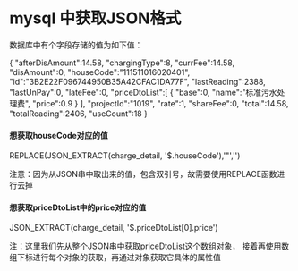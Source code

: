 # mysql 中获取JSON格式
数据库中有个字段存储的值为如下值：

{
"afterDisAmount":14.58,
"chargingType":8,
"currFee":14.58,
"disAmount":0,
"houseCode":"111511016020401",
"id":"3B2E22F096744950B35A42CFAC1DA77F",
"lastReading":2388,
"lastUnPay":0,
"lateFee":0,
"priceDtoList":[
{
"base":0,
"name":"标准污水处理费",
"price":0.9
}
],
"projectId":"1019",
"rate":1,
"shareFee":0,
"total":14.58,
"totalReading":2406,
"useCount":18
}

####  想获取houseCode对应的值

REPLACE(JSON_EXTRACT(charge_detail, '$.houseCode'),'"','')

注意：因为从JSON串中取出来的值，包含双引号，故需要使用REPLACE函数进行去掉

####  想获取priceDtoList中的price对应的值

JSON_EXTRACT(charge_detail, '$.priceDtoList[0].price')

注：这里我们先从整个JSON串中获取priceDtoList这个数组对象，
接着再使用数组下标进行每个对象的获取，再通过对象获取它具体的属性值

